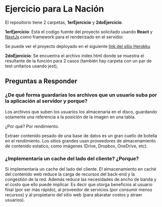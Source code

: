# Ejercicio para La Nación


El repositorio tiene 2 carpetas, **1erEjercicio** y **2doEjercicio**.

**1erEjercicio**: Está el codigo fuente del proyecto solicitado usando **React** y [NextJs](https://nextjs.org/) como framework para el renderizado en el servidor. 

Se puede ver el proyecto deployado en el siguiente [link del sitio Herokku](https://ejercicio-la-nacion.herokuapp.com/)


**2doEjercicio**: Se encuentra el archivo index.html donde se muestra el resultante de la función para 2 casos (también hay carpeta con un par de test unitarios usando jest), 


## Preguntas a Responder

### ¿De qué forma guardarías los archivos que un usuario suba por la aplicación al servidor y porque?

Los archivos que suben los usuarios los almacenaría en el disco, guardando solamente una referencia a la posición de la imagen en una tabla. 

¿Por qué? Por rendimiento.

Extraer contenido pesado de una base de datos es un gran cuello de botella en el rendimiento. Los sitios grandes usan proveedores de almacenamiento de contenido estatico, como imágenes (Drive, Dropbox, OneDrive, etc). 


###	¿Implementaría un cache del lado del cliente? ¿Porque? 

Si implementaría un cache del lado del cliente. El almacenamiento en caché del contenido web reduce la carga de recursos del back-end y la congestión de la red. Además reduce las necesidades de ancho de banda y el costo que ello puede implicar. Es decir que otorga beneficios al usuario final (por ser más rápido), al proveedor de servicios (por consumir menos recursos) y al propietario del sitio web (para abaratar costos y atraer usuarios).

